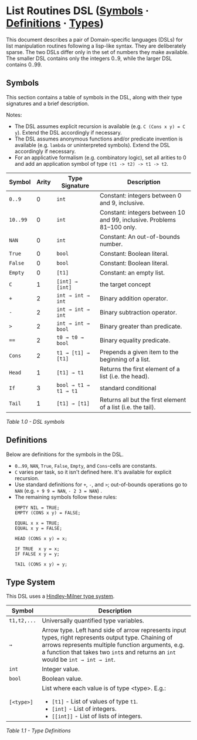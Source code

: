 # List Routines DSL ([Symbols](#symbols) &middot; [Definitions](#definitions) &middot; [Types](#type-system))

This document describes a pair of Domain-specific languages (DSLs) for list manipulation routines following a lisp-like syntax. They are deliberately sparse. The two DSLs differ only in the set of numbers they make available. The smaller DSL contains only the integers 0..9, while the larger DSL contains 0..99.

## Symbols

This section contains a table of symbols in the DSL, along with their type signatures and a brief description.

Notes:
- The DSL assumes explicit recursion is available (e.g. `C (Cons x y) = C y`). Extend the DSL accordingly if necessary.
- The DSL assumes anonymous functions and/or predicate invention is available (e.g. `lambda` or uninterpreted symbols). Extend the DSL accordingly if necessary.
- For an applicative formalism (e.g. combinatory logic), set all arities to 0 and add an application symbol of type `(t1 -> t2) -> t1 -> t2`.

<table>
  <col>
  <col>
  <col>
  <col>
<thead>
<tr class="header">
<th><strong>Symbol</strong></th>
<th><strong>Arity</strong></th>
<th><strong>Type Signature</strong></th>
<th><strong>Description</strong></th>
</tr>
</thead>
<tbody>
<tr>
<td><code>0..9</code></td>
<td>0</td>
<td><code>int</code></td>
<td>Constant: integers between 0 and 9, inclusive.</td>
</tr>
<tr>
<td><code>10..99</code></td>
<td>0</td>
<td><code>int</code></td>
<td>Constant: integers between 10 and 99, inclusive. Problems 81&ndash;100 only.</td>
</tr>
<tr>
<td><code>NAN</code></td>
<td>0</td>
<td><code>int</code></td>
<td>Constant: An out-of-bounds number.</td>
</tr>
<tr>
<td><code>True</code></td>
<td>0</td>
<td><code>bool</code></td>
<td>Constant: Boolean literal.</td>
</tr>
<tr>
<td><code>False</code></td>
<td>0</td>
<td><code>bool</code></td>
<td>Constant: Boolean literal.</td>
</tr>
<tr>
<td><code>Empty</code></td>
<td>0</td>
<td><code>[t1]</code></td>
<td>Constant: an empty list.</td>
</tr>
<tr>
<td><code>C</code></td>
<td>1</td>
<td><code>[int] → [int]</code></td>
<td>the target concept</td>
</tr>
<tr>
<td><code>+</code></td>
<td>2</td>
<td><code>int → int → int</code></td>
<td>Binary addition operator.</td>
</tr>
<tr>
<td><code>-</code></td>
<td>2</td>
<td><code>int → int → int</code></td>
<td>Binary subtraction operator.</td>
</tr>
<tr>
<td><code>&gt;</code></td>
<td>2</td>
<td><code>int → int → bool</code></td>
<td>Binary greater than predicate.</td>
</tr>
<tr>
<td><code>==</code></td>
<td>2</td>
<td><code>t0 → t0 → bool</code></td>
<td>Binary equality predicate.</td>
</tr>
<tr>
<td><code>Cons</code></td>
<td>2</td>
<td><code>t1 → [t1] → [t1]</code></td>
<td>Prepends a given item to the beginning of a list.</td>
</tr>
<tr>
<td><code>Head</code></td>
<td>1</td>
<td><code>[t1] → t1</code></td>
<td>Returns the first element of a list (i.e. the head).</td>
</tr>
<tr>
<td><code>If</code></td>
<td>3</td>
<td><code>bool → t1 → t1 → t1</code></td>
<td>standard conditional</td>
</tr>
<tr>
<td><code>Tail</code></td>
<td>1</td>
<td><code>[t1] → [t1]</code></td>
<td>Returns all but the first element of a list (i.e. the tail).</td>
</tr>
</tbody>
</table>

*Table 1.0 - DSL symbols*

## Definitions

Below are definitions for the symbols in the DSL.

- `0`...`99`, `NAN`, `True`, `False`, `Empty`, and `Cons`-cells are constants.
- `C` varies per task, so it isn't defined here. It's available for explicit recursion.
- Use standard definitions for `+`, `-`, and `>`; out-of-bounds operations go to `NAN` (e.g. `+ 9 9 = NAN`, `- 2 3 = NAN`) .
- The remaining symbols follow these rules:
  ```
  EMPTY NIL = TRUE;
  EMPTY (CONS x y) = FALSE;

  EQUAL x x = TRUE;
  EQUAL x y = FALSE;

  HEAD (CONS x y) = x;

  IF TRUE  x y = x;
  IF FALSE x y = y;

  TAIL (CONS x y) = y;
  ```

## Type System

This DSL uses a [Hindley-Milner type system](https://en.wikipedia.org/wiki/Hindley%E2%80%93Milner_type_system).

<table>
<thead>
<tr class="header">
<th><strong>Symbol</strong></th>
<th><strong>Description</strong></th>
</tr>
</thead>
<tbody>
<tr>
<td><code>t1,t2,...</code></td>
<td>Universally quantified type variables.</td>
</tr>
<tr>
<td><code>→</code></td>
<td>Arrow type. Left hand side of arrow represents input types, right represents output type. Chaining of arrows represents multiple function arguments, e.g. a function that takes two <code>int</code>s and returns an <code>int</code> would be <code>int → int → int</code>.</td>
</tr>
<tr>
<td><code>int</code></td>
<td>Integer value.</td>
</tr>
<tr>
<td><code>bool</code></td>
<td>Boolean value.</td>
</tr>
<tr>
<td><code>[&lt;type&gt;]</code></td>
<td>List where each value is of type &lt;type&gt;. E.g.:
<ul style="margin-bottom: 0;">
<li><code>[t1]</code> - List of values of type <code>t1</code>.</li>
<li><code>[int]</code> - List of integers.</li>
<li><code>[[int]]</code> - List of lists of integers.</li></ul></td>
</tr>
</tbody>
</table>

*Table 1.1 - Type Definitions*
